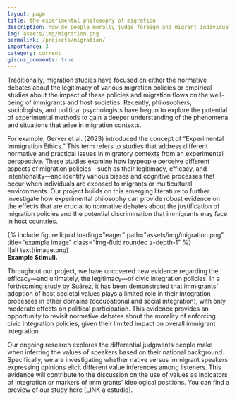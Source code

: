 ```yaml
---
layout: page
title: the experimental philosophy of migration
description: how do people morally judge foreign and migrant individuals?
img: assets/img/migration.png
permalink: /projects/migration/
importance: 3
category: current
giscus_comments: true
---
```


Traditionally, migration studies have focused on either the normative debates about the legitimacy of various migration policies or empirical studies about the impact of these policies and migration flows on the well-being of immigrants and host societies. Recently, philosophers, sociologists, and political psychologists have begun to explore the potential of experimental methods to gain a deeper understanding of the phenomena and situations that arise in migration contexts.

For example, Gerver et al. (2023) introduced the concept of “Experimental Immigration Ethics.” This term refers to studies that address different normative and practical issues in migratory contexts from an experimental perspective. These studies examine how laypeople perceive different aspects of migration policies—such as their legitimacy, efficacy, and intentionality—and identify various biases and cognitive processes that occur when individuals are exposed to migrants or multicultural environments.
Our project builds on this emerging literature to further investigate how experimental philosophy can provide robust evidence on the effects that are crucial to normative debates about the justification of migration policies and the potential discrimination that immigrants may face in host countries.

<div class="row justify-content-center">
    <div class="col-sm" style="max-width: 600px; width: 100%;">
        {% include figure.liquid loading="eager" path="assets/img/migration.png" title="example image" class="img-fluid rounded z-depth-1" %}
    </div>
</div>
![alt text](image.png)
<div class="caption">
    <b>Example Stimuli.</b>
</div>

Throughout our project, we have uncovered new evidence regarding the efficacy—and ultimately, the legitimacy—of civic integration policies. In a forthcoming study by Suárez, it has been demonstrated that immigrants’ adoption of host societal values plays a limited role in their integration processes in other domains (occupational and social integration), with only moderate effects on political participation. This evidence provides an opportunity to revisit normative debates about the morality of enforcing civic integration policies, given their limited impact on overall immigrant integration.

Our ongoing research explores the differential judgments people make when inferring the values of speakers based on their national background. Specifically, we are investigating whether native versus immigrant speakers expressing opinions elicit different value inferences among listeners. This evidence will contribute to the discussion on the use of values as indicators of integration or markers of immigrants’ ideological positions. You can find a preview of our study here [LINK a estudio].